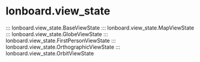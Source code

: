 # lonboard.view_state

::: lonboard.view_state.BaseViewState
::: lonboard.view_state.MapViewState
::: lonboard.view_state.GlobeViewState
::: lonboard.view_state.FirstPersonViewState
::: lonboard.view_state.OrthographicViewState
::: lonboard.view_state.OrbitViewState

